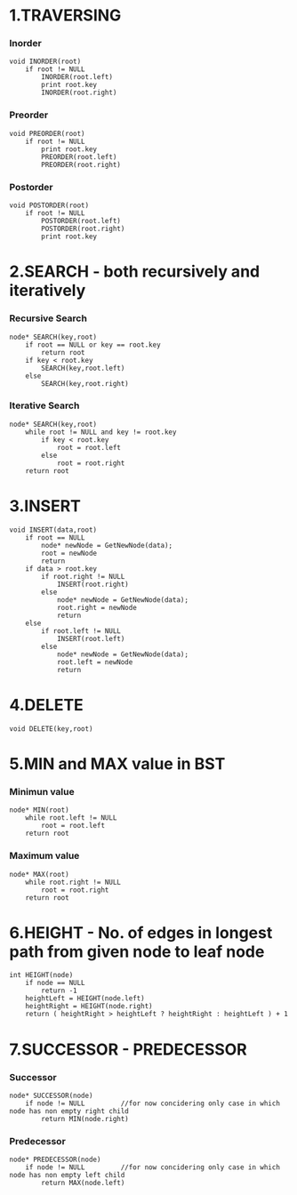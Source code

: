 # 1.TRAVERSING
### Inorder
	void INORDER(root)
		if root != NULL
			INORDER(root.left)
			print root.key
			INORDER(root.right)
			
### Preorder
	void PREORDER(root)				
		if root != NULL
			print root.key
			PREORDER(root.left)
			PREORDER(root.right)
			
### Postorder
	void POSTORDER(root)
		if root != NULL
			POSTORDER(root.left)
			POSTORDER(root.right)
			print root.key

# 2.SEARCH - both recursively and iteratively
### Recursive Search
	node* SEARCH(key,root)
		if root == NULL or key == root.key
			return root
		if key < root.key
			SEARCH(key,root.left)
		else
			SEARCH(key,root.right)

### Iterative Search
	node* SEARCH(key,root)
		while root != NULL and key != root.key
			if key < root.key
				root = root.left
			else
				root = root.right
		return root

# 3.INSERT

	void INSERT(data,root)
		if root == NULL 
			node* newNode = GetNewNode(data);
			root = newNode
			return
		if data > root.key
			if root.right != NULL
				INSERT(root.right)
			else
				node* newNode = GetNewNode(data);
				root.right = newNode
				return
		else
			if root.left != NULL
				INSERT(root.left)
			else
				node* newNode = GetNewNode(data);
				root.left = newNode
				return

# 4.DELETE
	void DELETE(key,root)
	

# 5.MIN and MAX value in BST
### Minimun value
	node* MIN(root)
		while root.left != NULL
			root = root.left
		return root

### Maximum value
	node* MAX(root)	
		while root.right != NULL
			root = root.right
		return root

# 6.HEIGHT - No. of edges in longest path from given node to leaf node

	int HEIGHT(node)
		if node == NULL
			return -1
		heightLeft = HEIGHT(node.left)
		heightRight = HEIGHT(node.right)
		return ( heightRight > heightLeft ? heightRight : heightLeft ) + 1

# 7.SUCCESSOR - PREDECESSOR
### Successor
	node* SUCCESSOR(node) 
		if node != NULL			//for now concidering only case in which node has non empty right child 
			return MIN(node.right)
	

### Predecessor
	node* PREDECESSOR(node)
		if node != NULL			//for now concidering only case in which node has non empty left child 
			return MAX(node.left)

